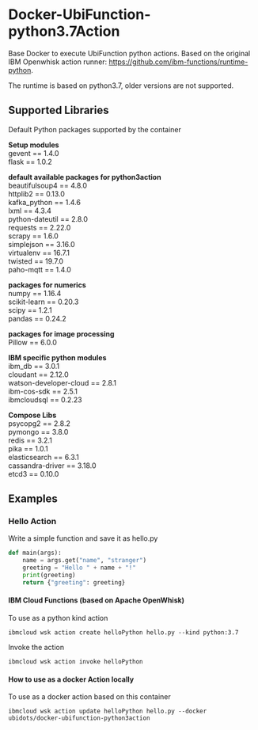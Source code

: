 # Docker-UbiFunction-python3.7Action
Base Docker to execute UbiFunction python actions. Based on the original IBM Openwhisk action runner: https://github.com/ibm-functions/runtime-python.

The runtime is based on python3.7, older versions are not supported.

## Supported Libraries

Default Python packages supported by the container

**Setup modules**  
gevent == 1.4.0  
flask == 1.0.2  

**default available packages for python3action**  
beautifulsoup4 == 4.8.0  
httplib2 == 0.13.0  
kafka_python == 1.4.6  
lxml == 4.3.4  
python-dateutil == 2.8.0  
requests == 2.22.0  
scrapy == 1.6.0  
simplejson == 3.16.0  
virtualenv == 16.7.1  
twisted == 19.7.0  
paho-mqtt == 1.4.0  

**packages for numerics**  
numpy == 1.16.4  
scikit-learn == 0.20.3  
scipy == 1.2.1  
pandas == 0.24.2  

**packages for image processing**  
Pillow == 6.0.0  

**IBM specific python modules**  
ibm_db == 3.0.1  
cloudant == 2.12.0  
watson-developer-cloud == 2.8.1  
ibm-cos-sdk == 2.5.1  
ibmcloudsql == 0.2.23  

**Compose Libs**  
psycopg2 == 2.8.2  
pymongo == 3.8.0  
redis == 3.2.1  
pika == 1.0.1  
elasticsearch == 6.3.1  
cassandra-driver == 3.18.0  
etcd3 == 0.10.0  

## Examples

### Hello Action

Write a simple function and save it as hello.py

```py
def main(args):
    name = args.get("name", "stranger")
    greeting = "Hello " + name + "!"
    print(greeting)
    return {"greeting": greeting}
```

#### IBM Cloud Functions (based on Apache OpenWhisk)

To use as a python kind action

```
ibmcloud wsk action create helloPython hello.py --kind python:3.7
```

Invoke the action

```
ibmcloud wsk action invoke helloPython
```

#### How to use as a docker Action locally
To use as a docker action based on this container

```
ibmcloud wsk action update helloPython hello.py --docker ubidots/docker-ubifunction-python3action
```
